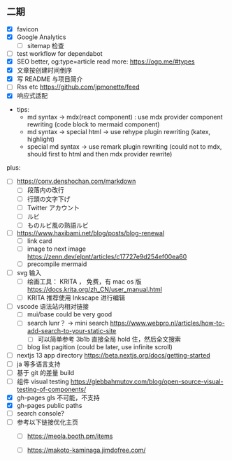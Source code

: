 
## 二期

- [x] favicon
- [x] Google Analytics
    - [ ] sitemap 检查
- [ ] test workflow for dependabot
- [x] SEO better, og:type=article read more: https://ogp.me/#types
- [x] 文章按创建时间倒序
- [x] 写 README 与项目简介
- [ ] Rss etc https://github.com/jpmonette/feed
- [x] 响应式适配

- tips:
    - md syntax -> mdx(react component) : use mdx provider component rewriting (code block to mermaid component)
    - md syntax -> special html -> use rehype plugin rewriting (katex, highlight)
    - special md syntax -> use remark plugin rewriting (could not to mdx, should first to html and then mdx provider rewrite)


plus:
- [ ] https://conv.denshochan.com/markdown
    - [ ] 段落内の改行
    - [ ] 行頭の文字下げ
    - [ ] Twitter アカウント
    - [ ] ルビ
    - [ ] ものルビ風の熟語ルビ
- [ ] https://www.haxibami.net/blog/posts/blog-renewal
    - [ ] link card
    - [ ] image to next image https://zenn.dev/elpnt/articles/c17727e9d254ef00ea60
    - [ ] precompile mermaid
- [ ] svg 输入
    - [ ] 绘画工具： KRITA ， 免费，有 mac os 版 https://docs.krita.org/zh_CN/user_manual.html
    - [ ] KRITA 推荐使用 Inkscape 进行编辑
- [ ] vscode 语法站内相对链接
    - [ ] mui/base could be very good
    - [ ] search lunr？ -> mini search https://www.webpro.nl/articles/how-to-add-search-to-your-static-site
        - [ ] 可以简单参考 3b1b 直接全局 hold 住，然后全文搜索
    - [ ] blog list pagition (could be later, use infinite scroll)
- [ ] nextjs 13 app directory https://beta.nextjs.org/docs/getting-started
- [ ] ja 等多语言支持
- [ ] 基于 git 的差量 build
- [ ] 组件 visual testing https://glebbahmutov.com/blog/open-source-visual-testing-of-components/
- [x] gh-pages gls 不可能，不支持
- [x] gh-pages public paths
- [ ] search console?
- [ ] 参考以下链接优化主页
    - [ ] https://meola.booth.pm/items
    - [ ] https://makoto-kaminaga.jimdofree.com/


